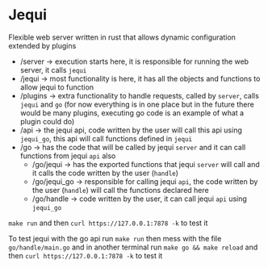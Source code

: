 # Jequi

Flexible web server written in rust that allows dynamic configuration extended by plugins

- /server -> execution starts here, it is responsible for running the web server, it calls `jequi`
- /jequi -> most functionality is here, it has all the objects and functions to allow jequi to function
- /plugins -> extra functionality to handle requests, called by `server`, calls `jequi` and `go` (for now everything is in one place but in the future there would be many plugins, executing go code is an example of what a plugin could do)
- /api -> the jequi api, code written by the user will call this api using `jequi_go`, this api will call functions defined in `jequi`
- /go -> has the code that will be called by jequi `server` and it can call functions from jequi `api` also
    - /go/jequi -> has the exported functions that jequi `server` will call and it calls the code written by the user (`handle`)
    - /go/jequi_go -> responsible for calling jequi `api`, the code written by the user (`handle`) will call the functions declared here
    - /go/handle -> code written by the user, it can call jequi `api` using `jequi_go`

`make run` and then `curl https://127.0.0.1:7878 -k` to test it

To test jequi with the go api run `make run` then mess with the file `go/handle/main.go` and in another terminal run `make go && make reload` and then `curl https://127.0.0.1:7878 -k` to test it